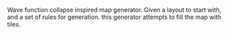 Wave function collapse inspired map generator.
Given a layout to start with, and a set of rules for generation. this generator attempts to fill the map with tiles.